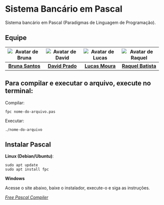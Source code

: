 # Sistema Bancário em Pascal
Sistema bancário em Pascal (Paradigmas de Linguagem de Programação).

## Equipe

| ![Avatar de Bruna](https://github.com/BrunaLucad2004.png?size=100) | ![Avatar de David](https://github.com/davdprad.png?size=100) | ![Avatar de Lucas](https://github.com/lucasEduu.png?size=100) | ![Avatar de Raquel](https://github.com/kellmb.png?size=100) |
|:------------------------------------------------------------------:|:----------------------------------------------------------:|:-----------------------------------------------------------:|:----------------------------------------------------------:|
| **[Bruna Santos](https://github.com/BrunaLucad2004)**              | **[David Prado](https://github.com/davdprad)**             | **[Lucas Moura](https://github.com/lucasEduu)**             | **[Raquel Batista](https://github.com/kellmb)**            |

## Para compilar e executar o arquivo, execute no terminal:
Compilar: 
    
    fpc nome-do-arquivo.pas

Executar:

    ./nome-do-arquivo


## Instalar Pascal
**Linux (Debian/Ubuntu)**:

    sudo apt update
    sudo apt install fpc

**Windows**

Acesse o site abaixo, baixe o instalador, execute-o e siga as instruções.

*[Free Pascal Compiler](https://www.freepascal.org/download.var)*
